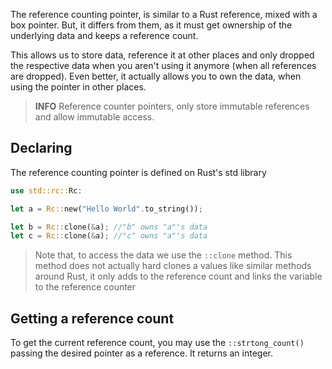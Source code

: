 The reference counting pointer, is similar to a Rust reference, mixed with a box pointer. But, it differs from them, as it must get ownership of the underlying data and keeps a reference count.

This allows us to store data, reference it at other places and only dropped the respective data when you aren't using it anymore (when all references are dropped). Even better, it actually allows you to own the data, when using the pointer in other places.

> **INFO** Reference counter pointers, only store immutable references and allow immutable access.

## Declaring
The reference counting pointer is defined on Rust's std library
```rust
use std::rc::Rc:

let a = Rc::new("Hello World".to_string());

let b = Rc::clone(&a); //"b" owns "a"'s data
let c = Rc::clone(&a); //"c" owns "a"'s data
```

> Note that, to access the data we use the ``::clone`` method. This method does not actually hard clones a values like similar methods around Rust, it only adds to the reference count and links the variable to the reference counter

## Getting a reference count
To get the current reference count, you may use the ``::strtong_count()`` passing the desired pointer as a reference.
It returns an integer.